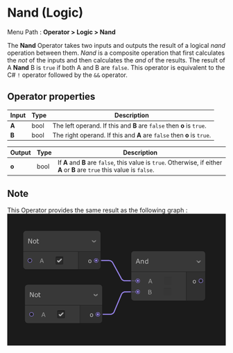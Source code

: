 # Nand (Logic)

Menu Path : **Operator > Logic > Nand**

The **Nand** Operator takes two inputs and outputs the result of a logical *nand* operation between them. *Nand* is a composite operation that first calculates the *not* of the inputs and then calculates the *and* of the results. The result of A **Nand** B is `true` if both A and B are `false`. This operator is equivalent to the C# `!` operator followed by the `&&` operator.

## Operator properties

| **Input** | **Type** | **Description**                                              |
| --------- | -------- | ------------------------------------------------------------ |
| **A**     | bool     | The left operand. If this and **B** are `false` then **o** is `true`. |
| **B**     | bool     | The right operand. If this and **A** are `false` then **o** is `true`. |

| **Output** | **Type** | **Description**                                              |
| ---------- | -------- | ------------------------------------------------------------ |
| **o**      | bool     | If **A** and **B** are `false`, this value is `true`. Otherwise, if either **A** or **B** are `true` this value is `false`. |

## Note

This Operator provides the same result as the following graph :
![](Images/Operator-NandComparisonGraph.png)